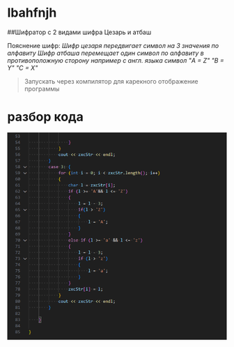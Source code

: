 # Ibahfnjh

##Шифратор с 2 видами шифра Цезарь и атбаш

Пояснение шифр:
*Шифр цезаря передвигает символ на 3 значения по алфавиту*
*Шифр атбаша перемещает один символ по алфавиту в противоположную сторону например с англ. языка символ "A = Z" "B = Y" "C = X"*
>Запускать через компилятор для карекного отображение программы


# разбор кода
![walpare](https://github.com/CheeseSpel/Ibahfnjh/blob/main/Assets1%20(1).png)
